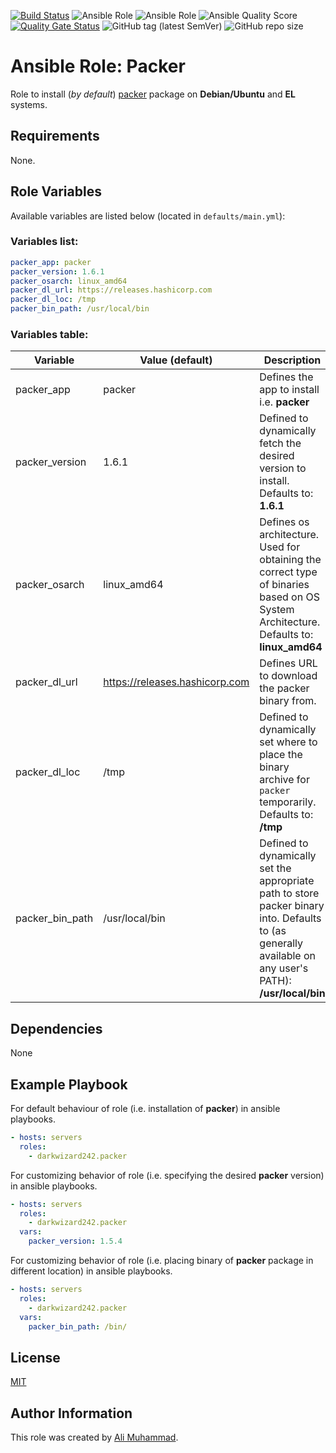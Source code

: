 [![Build Status](https://travis-ci.com/darkwizard242/ansible-role-packer.svg?branch=master)](https://travis-ci.com/darkwizard242/ansible-role-packer) ![Ansible Role](https://img.shields.io/ansible/role/43173?color=dark%20green%20) ![Ansible Role](https://img.shields.io/ansible/role/d/43173?label=role%20downloads) ![Ansible Quality Score](https://img.shields.io/ansible/quality/43173?label=ansible%20quality%20score) [![Quality Gate Status](https://sonarcloud.io/api/project_badges/measure?project=ansible-role-packer&metric=alert_status)](https://sonarcloud.io/dashboard?id=ansible-role-packer) ![GitHub tag (latest SemVer)](https://img.shields.io/github/tag/darkwizard242/ansible-role-packer?label=release) ![GitHub repo size](https://img.shields.io/github/repo-size/darkwizard242/ansible-role-packer?color=orange&style=flat-square)

# Ansible Role: Packer

Role to install (_by default_) [packer](https://packer.io/) package on **Debian/Ubuntu** and **EL** systems.

## Requirements

None.

## Role Variables

Available variables are listed below (located in `defaults/main.yml`):

### Variables list:

```yaml
packer_app: packer
packer_version: 1.6.1
packer_osarch: linux_amd64
packer_dl_url: https://releases.hashicorp.com
packer_dl_loc: /tmp
packer_bin_path: /usr/local/bin
```

### Variables table:

Variable        | Value (default)                  | Description
--------------- | -------------------------------- | --------------------------------------------------------------------------------------------------------------------------------------------------------
packer_app      | packer                           | Defines the app to install i.e. **packer**
packer_version  | 1.6.1                            | Defined to dynamically fetch the desired version to install. Defaults to: **1.6.1**
packer_osarch   | linux_amd64                      | Defines os architecture. Used for obtaining the correct type of binaries based on OS System Architecture. Defaults to: **linux_amd64**
packer_dl_url   | <https://releases.hashicorp.com> | Defines URL to download the packer binary from.
packer_dl_loc   | /tmp                             | Defined to dynamically set where to place the binary archive for `packer` temporarily. Defaults to: **/tmp**
packer_bin_path | /usr/local/bin                   | Defined to dynamically set the appropriate path to store packer binary into. Defaults to (as generally available on any user's PATH): **/usr/local/bin**

## Dependencies

None

## Example Playbook

For default behaviour of role (i.e. installation of **packer**) in ansible playbooks.

```yaml
- hosts: servers
  roles:
    - darkwizard242.packer
```

For customizing behavior of role (i.e. specifying the desired **packer** version) in ansible playbooks.

```yaml
- hosts: servers
  roles:
    - darkwizard242.packer
  vars:
    packer_version: 1.5.4
```

For customizing behavior of role (i.e. placing binary of **packer** package in different location) in ansible playbooks.

```yaml
- hosts: servers
  roles:
    - darkwizard242.packer
  vars:
    packer_bin_path: /bin/
```

## License

[MIT](https://github.com/darkwizard242/ansible-role-packer/blob/master/LICENSE)

## Author Information

This role was created by [Ali Muhammad](https://www.linkedin.com/in/ali-muhammad-759791130/).

